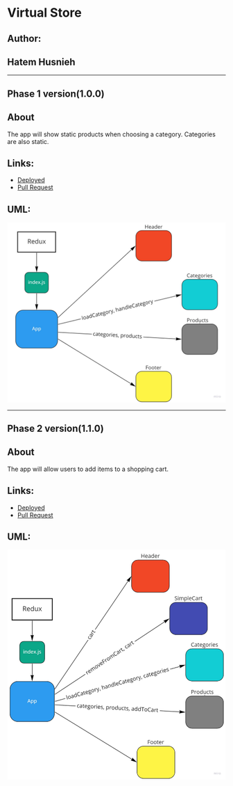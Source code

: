 # Virtual Store

## Author:

## Hatem Husnieh

---

## Phase 1 version(1.0.0)

## About

The app will show static products when choosing a category. Categories are also static.

## Links:

- [Deployed](https://hate-store.netlify.app/)
- [Pull Request](https://github.com/Hatemhusnieh/storefront/pull/1)

## UML:

![uml](/res/Application-State-with-Redux.jpg)

---

## Phase 2 version(1.1.0)

## About

The app will allow users to add items to a shopping cart.

## Links:

- [Deployed](https://hate-store.netlify.app/)
- [Pull Request](https://github.com/Hatemhusnieh/storefront/pull/2)

## UML:

![uml](/res/Combined-Reducers.jpg)
